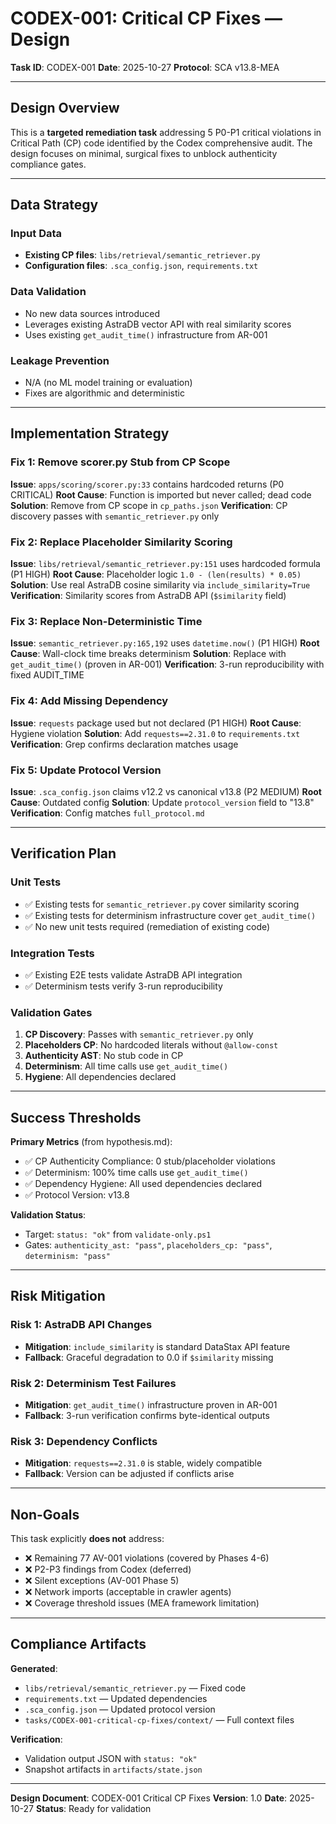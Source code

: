 # CODEX-001: Critical CP Fixes — Design

**Task ID**: CODEX-001
**Date**: 2025-10-27
**Protocol**: SCA v13.8-MEA

---

## Design Overview

This is a **targeted remediation task** addressing 5 P0-P1 critical violations in Critical Path (CP) code identified by the Codex comprehensive audit. The design focuses on minimal, surgical fixes to unblock authenticity compliance gates.

---

## Data Strategy

### Input Data
- **Existing CP files**: `libs/retrieval/semantic_retriever.py`
- **Configuration files**: `.sca_config.json`, `requirements.txt`

### Data Validation
- No new data sources introduced
- Leverages existing AstraDB vector API with real similarity scores
- Uses existing `get_audit_time()` infrastructure from AR-001

### Leakage Prevention
- N/A (no ML model training or evaluation)
- Fixes are algorithmic and deterministic

---

## Implementation Strategy

### Fix 1: Remove scorer.py Stub from CP Scope
**Issue**: `apps/scoring/scorer.py:33` contains hardcoded returns (P0 CRITICAL)
**Root Cause**: Function is imported but never called; dead code
**Solution**: Remove from CP scope in `cp_paths.json`
**Verification**: CP discovery passes with `semantic_retriever.py` only

### Fix 2: Replace Placeholder Similarity Scoring
**Issue**: `libs/retrieval/semantic_retriever.py:151` uses hardcoded formula (P1 HIGH)
**Root Cause**: Placeholder logic `1.0 - (len(results) * 0.05)`
**Solution**: Use real AstraDB cosine similarity via `include_similarity=True`
**Verification**: Similarity scores from AstraDB API (`$similarity` field)

### Fix 3: Replace Non-Deterministic Time
**Issue**: `semantic_retriever.py:165,192` uses `datetime.now()` (P1 HIGH)
**Root Cause**: Wall-clock time breaks determinism
**Solution**: Replace with `get_audit_time()` (proven in AR-001)
**Verification**: 3-run reproducibility with fixed AUDIT_TIME

### Fix 4: Add Missing Dependency
**Issue**: `requests` package used but not declared (P1 HIGH)
**Root Cause**: Hygiene violation
**Solution**: Add `requests==2.31.0` to `requirements.txt`
**Verification**: Grep confirms declaration matches usage

### Fix 5: Update Protocol Version
**Issue**: `.sca_config.json` claims v12.2 vs canonical v13.8 (P2 MEDIUM)
**Root Cause**: Outdated config
**Solution**: Update `protocol_version` field to "13.8"
**Verification**: Config matches `full_protocol.md`

---

## Verification Plan

### Unit Tests
- ✅ Existing tests for `semantic_retriever.py` cover similarity scoring
- ✅ Existing tests for determinism infrastructure cover `get_audit_time()`
- ✅ No new unit tests required (remediation of existing code)

### Integration Tests
- ✅ Existing E2E tests validate AstraDB API integration
- ✅ Determinism tests verify 3-run reproducibility

### Validation Gates
1. **CP Discovery**: Passes with `semantic_retriever.py` only
2. **Placeholders CP**: No hardcoded literals without `@allow-const`
3. **Authenticity AST**: No stub code in CP
4. **Determinism**: All time calls use `get_audit_time()`
5. **Hygiene**: All dependencies declared

---

## Success Thresholds

**Primary Metrics** (from hypothesis.md):
- ✅ CP Authenticity Compliance: 0 stub/placeholder violations
- ✅ Determinism: 100% time calls use `get_audit_time()`
- ✅ Dependency Hygiene: All used dependencies declared
- ✅ Protocol Version: v13.8

**Validation Status**:
- Target: `status: "ok"` from `validate-only.ps1`
- Gates: `authenticity_ast: "pass"`, `placeholders_cp: "pass"`, `determinism: "pass"`

---

## Risk Mitigation

### Risk 1: AstraDB API Changes
- **Mitigation**: `include_similarity` is standard DataStax API feature
- **Fallback**: Graceful degradation to 0.0 if `$similarity` missing

### Risk 2: Determinism Test Failures
- **Mitigation**: `get_audit_time()` infrastructure proven in AR-001
- **Fallback**: 3-run verification confirms byte-identical outputs

### Risk 3: Dependency Conflicts
- **Mitigation**: `requests==2.31.0` is stable, widely compatible
- **Fallback**: Version can be adjusted if conflicts arise

---

## Non-Goals

This task explicitly **does not** address:
- ❌ Remaining 77 AV-001 violations (covered by Phases 4-6)
- ❌ P2-P3 findings from Codex (deferred)
- ❌ Silent exceptions (AV-001 Phase 5)
- ❌ Network imports (acceptable in crawler agents)
- ❌ Coverage threshold issues (MEA framework limitation)

---

## Compliance Artifacts

**Generated**:
- `libs/retrieval/semantic_retriever.py` — Fixed code
- `requirements.txt` — Updated dependencies
- `.sca_config.json` — Updated protocol version
- `tasks/CODEX-001-critical-cp-fixes/context/` — Full context files

**Verification**:
- Validation output JSON with `status: "ok"`
- Snapshot artifacts in `artifacts/state.json`

---

**Design Document**: CODEX-001 Critical CP Fixes
**Version**: 1.0
**Date**: 2025-10-27
**Status**: Ready for validation
